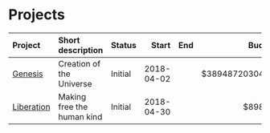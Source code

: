 # Projects
| Project | Short description | Status | Start | End | Budget | Archived
|:-|:-|:-|-:|-:|-:|:-:
| [Genesis](/Genesis) | Creation of the Universe | Initial | 2018-04-02 | | $38948720304.00 | 
| [Liberation](/Liberation) | Making free the human kind | Initial | 2018-04-30 | | $898.02 |
